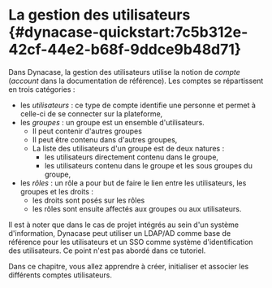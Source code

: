 # La gestion des utilisateurs {#dynacase-quickstart:7c5b312e-42cf-44e2-b68f-9ddce9b48d71}

Dans Dynacase, la gestion des utilisateurs utilise la notion de _compte_ (_account_ dans la
documentation de référence). Les comptes se répartissent en trois catégories :

-   les _utilisateurs_ : ce type de compte identifie une personne et permet à celle-ci de se connecter sur la plateforme,
-   les _groupes_ : un groupe est un ensemble d'utilisateurs. 
    -   Il peut contenir d'autres groupes
    -   Il peut être contenu dans d'autres groupes, 
    -   La liste des utilisateurs d'un groupe est de deux natures : 
        -   les utilisateurs directement contenu dans le groupe, 
        -   les utilisateurs contenu dans le groupe et les sous groupes du groupe,
-   les _rôles_ : un rôle a pour but de faire le lien entre les utilisateurs, les groupes et les droits :
    -   les droits sont posés sur les rôles
    -   les rôles sont ensuite affectés aux groupes ou aux utilisateurs.

<span class="flag inline nota-bene"></span> Il est à noter que dans le cas de projet intégrés au sein d'un système
d'information, Dynacase peut utiliser un LDAP/AD comme base de référence pour les utilisateurs et un SSO comme système
d'identification des utilisateurs. Ce point n'est pas abordé dans ce tutoriel.

Dans ce chapitre, vous allez apprendre à créer, initialiser et associer les différents comptes utilisateurs.
